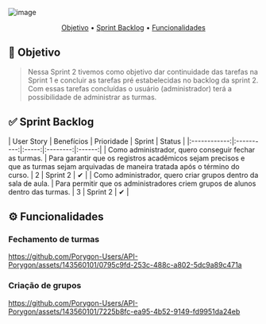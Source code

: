 ![image](https://github.com/Porygon-Users/API-Porygon/assets/145280630/c11fd94e-345a-4fee-85a2-79ef5940a5d3)

<p align = "center">
<a href="#Objetivo">Objetivo</a> •
<a href="#Sprint Backlog">Sprint Backlog</a> •
<a href="#Funcionalidades" > Funcionalidades</a>
</p>

##  🎯 Objetivo
<a name="Objetivo"></a>
> Nessa Sprint 2 tivemos como objetivo dar continuidade das tarefas na Sprint 1 e concluir as tarefas pré estabelecidas no backlog da sprint 2. Com essas tarefas concluídas o usuário (administrador) terá a possibilidade de administrar as turmas.


## ✅ Sprint Backlog
<a name="Sprint Backlog"></a>
| User Story  | Benefícios  | Prioridade | Sprint  | Status |
|:------------:|:----------:|:-----:|:--------:|:------:|
| Como administrador, quero conseguir fechar as turmas. | Para garantir que os registros acadêmicos sejam precisos e que as turmas sejam arquivadas de maneira tratada após o término do curso. | 2 | Sprint 2 | ✔ | 
| Como administrador, quero criar grupos dentro da sala de aula. | Para permitir que os administradores criem grupos de alunos dentro das turmas. | 3 | Sprint 2 | ✔ |

## ⚙️ Funcionalidades
<a name="Funcionalidades"></a>

### Fechamento de turmas
https://github.com/Porygon-Users/API-Porygon/assets/143560101/0795c9fd-253c-488c-a802-5dc9a89c471a

### Criação de grupos
https://github.com/Porygon-Users/API-Porygon/assets/143560101/7225b8fc-ea95-4b52-9149-fd9951da24eb




